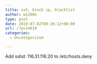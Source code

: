 ```yaml
---
title: ssh, block ip, blacklist
author: w1100n
type: post
date: 2019-07-02T09:26:12+00:00
url: /?p=14619
categories:
  - Uncategorized

---
```

Add sshd: 116.31.116.20 to /etc/hosts.deny